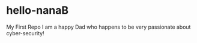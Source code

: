 # hello-nanaB
My First Repo
I am a happy Dad who happens to be very passionate about cyber-security!

